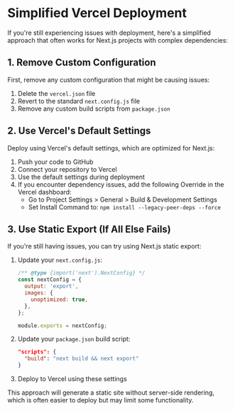 # Simplified Vercel Deployment

If you're still experiencing issues with deployment, here's a simplified approach that often works for Next.js projects with complex dependencies:

## 1. Remove Custom Configuration

First, remove any custom configuration that might be causing issues:

1. Delete the `vercel.json` file
2. Revert to the standard `next.config.js` file
3. Remove any custom build scripts from `package.json`

## 2. Use Vercel's Default Settings

Deploy using Vercel's default settings, which are optimized for Next.js:

1. Push your code to GitHub
2. Connect your repository to Vercel
3. Use the default settings during deployment
4. If you encounter dependency issues, add the following Override in the Vercel dashboard:
   - Go to Project Settings > General > Build & Development Settings
   - Set Install Command to: `npm install --legacy-peer-deps --force`

## 3. Use Static Export (If All Else Fails)

If you're still having issues, you can try using Next.js static export:

1. Update your `next.config.js`:
   ```javascript
   /** @type {import('next').NextConfig} */
   const nextConfig = {
     output: 'export',
     images: {
       unoptimized: true,
     },
   };
   
   module.exports = nextConfig;
   ```

2. Update your `package.json` build script:
   ```json
   "scripts": {
     "build": "next build && next export"
   }
   ```

3. Deploy to Vercel using these settings

This approach will generate a static site without server-side rendering, which is often easier to deploy but may limit some functionality.
